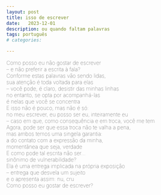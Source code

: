 ```yaml
---
layout: post
title: isso de escrever
date:   2023-12-01
description: ou quando faltam palavras
tags: português
# categories: 

---
```


<span style="font-size:14px;font-weight:lighter">
Como posso eu não gostar de escrever 
<br>– e não preferir a escrita à fala? 
<br>Conforme estas palavras vão sendo lidas,
<br>sua atenção é toda voltada para elas
<br>– você pode, é claro, desistir das minhas linhas
<br>no entanto, se opta por acompanhá-las
<br>é nelas que você se concentra
<br>E isso não é pouco, mas não é só: 
<br>no meu escrever, eu posso ser eu, inteiramente eu
<br>– caso em que, como consequência e em troca, você me tem
<br>Agora, pode ser que essa troca não te valha a pena,
<br>mas ambos temos uma singela garantia: 
<br>a do contato com a expressão da minha,
<br>momentânea que seja, verdade
<br>E como pode tal escrita não ser...
<br>sinônimo de vulnerabilidade? 
<br>Ela é uma entrega implicada na própria exposição
<br>– entrega que desvela um sujeito
<br>e o apresenta assim: nu, cru
<br>Como posso eu gostar de escrever? 
</span>

<!-- whole 
hole
whole-->

<!-- <br>Como posso eu não gostar de escrever—e não preferir a escrita à fala? Conforme as palavras são lidas, sua atenção é toda voltada para elas—você pode desistir das minhas linhas, no entanto, se opta por acompanhá-las, é nelas que você se concentra. E isso não é pouco, mas também não é só: no meu escrever, eu posso ser eu, inteiramente eu—caso que, como consequência e em troca, você me tem. Pode ser que essa troca não te valha a pena, mas ambos temos uma singela garantia: a do contato com a expressão da minha, momentânea que seja, verdade. E como pode tal escrita não ser sinônimo de vulnerabilidade? Ela é uma entrega implicada na própria exposição–entrega que desvela um sujeito e o apresenta assim, nu, cru. Como posso eu gostar de escrever? 

<span style="font-size:14px;font-weight:lighter">
Como posso eu não gostar de escrever—e não preferir a escrita à fala? Conforme estas palavras vão sendo lidas, sua atenção é toda voltada para elas. Você pode, é claro, desistir das minhas linhas, no entanto, se opta por acompanhá-las, é nelas que você se concentra. E isso não é pouco, mas não é só: no meu escrever, eu posso ser eu, inteiramente eu—caso em que, como consequência e em troca, você me tem. Agora, pode ser que essa troca não te valha a pena, mas ambos temos uma singela garantia: a do contato com a expressão da minha, momentânea que seja, verdade. E como pode tal escrita não ser ... sinônimo de vulnerabilidade? Ela é uma entrega implicada na própria exposição—entrega que desvela um sujeito e o apresenta assim: nu, cru. Como posso eu gostar de escrever? 
</span>
 -->